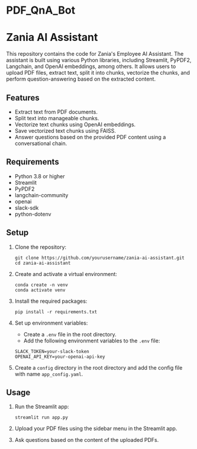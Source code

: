 # PDF_QnA_Bot

# Zania AI Assistant

This repository contains the code for Zania's Employee AI Assistant. The assistant is built using various Python libraries, including Streamlit, PyPDF2, Langchain, and OpenAI embeddings, among others. It allows users to upload PDF files, extract text, split it into chunks, vectorize the chunks, and perform question-answering based on the extracted content.

## Features

- Extract text from PDF documents.
- Split text into manageable chunks.
- Vectorize text chunks using OpenAI embeddings.
- Save vectorized text chunks using FAISS.
- Answer questions based on the provided PDF content using a conversational chain.

## Requirements

- Python 3.8 or higher
- Streamlit
- PyPDF2
- langchain-community
- openai
- slack-sdk
- python-dotenv

## Setup

1. Clone the repository:

    ```
    git clone https://github.com/yourusername/zania-ai-assistant.git
    cd zania-ai-assistant
    ```

2. Create and activate a virtual environment:

    ```
    conda create -n venv
    conda activate venv 
    ```

3. Install the required packages:

    ```
    pip install -r requirements.txt
    ```

4. Set up environment variables:
    - Create a `.env` file in the root directory.
    - Add the following environment variables to the `.env` file:

    ```env
    SLACK_TOKEN=your-slack-token
    OPENAI_API_KEY=your-openai-api-key
    ```

5. Create a `config` directory in the root directory and add the config file with name `app_config.yaml`.

## Usage

1. Run the Streamlit app:

    ```
    streamlit run app.py
    ```

2. Upload your PDF files using the sidebar menu in the Streamlit app.
3. Ask questions based on the content of the uploaded PDFs.

